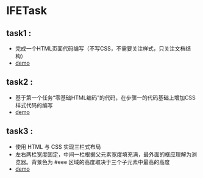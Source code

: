# IFETask

## task1 : 
- 完成一个HTML页面代码编写（不写CSS，不需要关注样式，只关注文档结构）
- [demo](http://mrkylinzhou.github.io/IFETask/task01/index.html "demo")

## task2 : 
- 基于第一个任务“零基础HTML编码”的代码，在步骤一的代码基础上增加CSS样式代码的编写
- [demo](http://mrkylinzhou.github.io/IFETask/task02/index.html "demo")

## task3 : 
- 使用 HTML 与 CSS 实现三栏式布局
- 左右两栏宽度固定，中间一栏根据父元素宽度填充满，最外面的框应理解为浏览器。背景色为 #eee 区域的高度取决于三个子元素中最高的高度
- [demo](http://mrkylinzhou.github.io/IFETask/task03/index.html "demo")